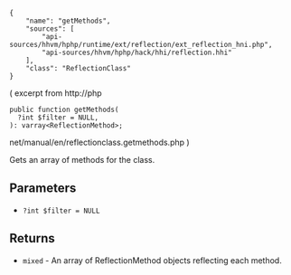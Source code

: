 ``` yamlmeta
{
    "name": "getMethods",
    "sources": [
        "api-sources/hhvm/hphp/runtime/ext/reflection/ext_reflection_hni.php",
        "api-sources/hhvm/hphp/hack/hhi/reflection.hhi"
    ],
    "class": "ReflectionClass"
}
```




( excerpt from http://php




``` Hack
public function getMethods(
  ?int $filter = NULL,
): varray<ReflectionMethod>;
```




net/manual/en/reflectionclass.getmethods.php )




Gets an array of methods for the class.




## Parameters




+ ` ?int $filter = NULL `




## Returns




* ` mixed ` - An array of ReflectionMethod objects reflecting each
  method.
<!-- HHAPIDOC -->
